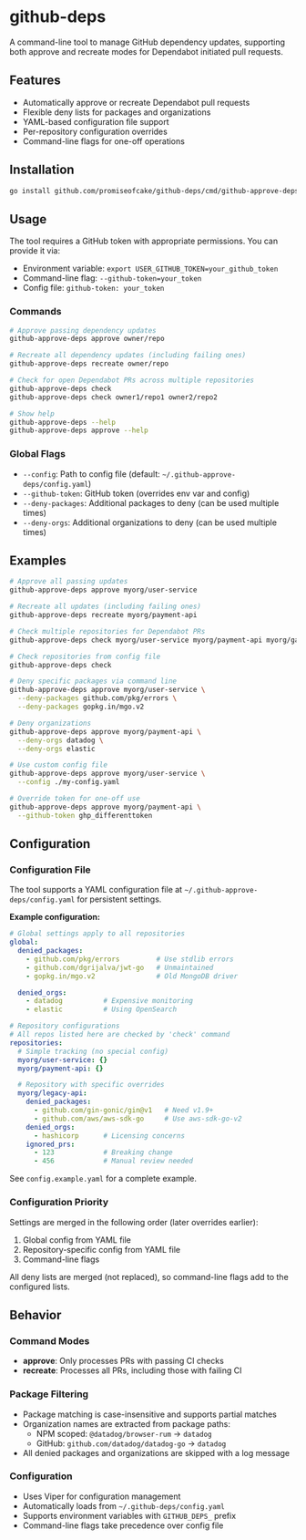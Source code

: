 # github-deps

A command-line tool to manage GitHub dependency updates, supporting both approve and recreate modes for Dependabot initiated pull requests.

## Features

- Automatically approve or recreate Dependabot pull requests
- Flexible deny lists for packages and organizations
- YAML-based configuration file support
- Per-repository configuration overrides
- Command-line flags for one-off operations

## Installation

```bash
go install github.com/promiseofcake/github-deps/cmd/github-approve-deps@latest
```

## Usage

The tool requires a GitHub token with appropriate permissions. You can provide it via:
- Environment variable: `export USER_GITHUB_TOKEN=your_github_token`
- Command-line flag: `--github-token=your_token`
- Config file: `github-token: your_token`

### Commands

```bash
# Approve passing dependency updates
github-approve-deps approve owner/repo

# Recreate all dependency updates (including failing ones)
github-approve-deps recreate owner/repo

# Check for open Dependabot PRs across multiple repositories
github-approve-deps check
github-approve-deps check owner1/repo1 owner2/repo2

# Show help
github-approve-deps --help
github-approve-deps approve --help
```

### Global Flags

- `--config`: Path to config file (default: `~/.github-approve-deps/config.yaml`)
- `--github-token`: GitHub token (overrides env var and config)
- `--deny-packages`: Additional packages to deny (can be used multiple times)
- `--deny-orgs`: Additional organizations to deny (can be used multiple times)

## Examples

```bash
# Approve all passing updates
github-approve-deps approve myorg/user-service

# Recreate all updates (including failing ones)
github-approve-deps recreate myorg/payment-api

# Check multiple repositories for Dependabot PRs
github-approve-deps check myorg/user-service myorg/payment-api myorg/gateway-service

# Check repositories from config file
github-approve-deps check

# Deny specific packages via command line
github-approve-deps approve myorg/user-service \
  --deny-packages github.com/pkg/errors \
  --deny-packages gopkg.in/mgo.v2

# Deny organizations
github-approve-deps approve myorg/payment-api \
  --deny-orgs datadog \
  --deny-orgs elastic

# Use custom config file
github-approve-deps approve myorg/user-service \
  --config ./my-config.yaml

# Override token for one-off use
github-approve-deps approve myorg/payment-api \
  --github-token ghp_differenttoken
```

## Configuration

### Configuration File

The tool supports a YAML configuration file at `~/.github-approve-deps/config.yaml` for persistent settings.

**Example configuration:**

```yaml
# Global settings apply to all repositories
global:
  denied_packages:
    - github.com/pkg/errors         # Use stdlib errors
    - github.com/dgrijalva/jwt-go   # Unmaintained
    - gopkg.in/mgo.v2               # Old MongoDB driver

  denied_orgs:
    - datadog          # Expensive monitoring
    - elastic          # Using OpenSearch

# Repository configurations
# All repos listed here are checked by 'check' command
repositories:
  # Simple tracking (no special config)
  myorg/user-service: {}
  myorg/payment-api: {}

  # Repository with specific overrides
  myorg/legacy-api:
    denied_packages:
      - github.com/gin-gonic/gin@v1   # Need v1.9+
      - github.com/aws/aws-sdk-go     # Use aws-sdk-go-v2
    denied_orgs:
      - hashicorp      # Licensing concerns
    ignored_prs:
      - 123            # Breaking change
      - 456            # Manual review needed
```

See `config.example.yaml` for a complete example.

### Configuration Priority

Settings are merged in the following order (later overrides earlier):

1. Global config from YAML file
2. Repository-specific config from YAML file
3. Command-line flags

All deny lists are merged (not replaced), so command-line flags add to the configured lists.

## Behavior

### Command Modes

- **approve**: Only processes PRs with passing CI checks
- **recreate**: Processes all PRs, including those with failing CI

### Package Filtering

- Package matching is case-insensitive and supports partial matches
- Organization names are extracted from package paths:
  - NPM scoped: `@datadog/browser-rum` → `datadog`
  - GitHub: `github.com/datadog/datadog-go` → `datadog`
- All denied packages and organizations are skipped with a log message

### Configuration

- Uses Viper for configuration management
- Automatically loads from `~/.github-deps/config.yaml`
- Supports environment variables with `GITHUB_DEPS_` prefix
- Command-line flags take precedence over config file
